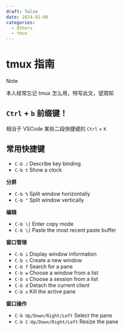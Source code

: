 ```yaml
---
draft: false
date: 2024-02-06
categories:
  - Others
  - tmux
---
```


# tmux 指南

> [!note]
>
> 本人经常忘记 tmux 怎么用，特写此文，望周知

<!-- more -->

## `Ctrl` + `b` 前缀键！

相当于 VSCode 某些二段快捷键的 `Ctrl` + `K`

## 常用快捷键

- `C-b /` Describe key binding
- `C-b t` Show a clock

**分屏**

- `C-b %` Split window horizontally
- `C-b "` Split window vertically

**编辑**

- `C-b \[` Enter copy mode
- `C-b \]` Paste the most recent paste buffer

**窗口管理**

- `C-b i` Display window information
- `C-b c` Create a new window
- `C-b f` Search for a pane
- `C-b w` Choose a window from a list
- `C-b s` Choose a session from a list
- `C-b d` Detach the current client
- `C-b x` Kill the active pane

**窗口操作**

- `C-b Up/Down/Right/Left` Select the pane
- `C-b C-Up/Down/Right/Left` Resize the pane